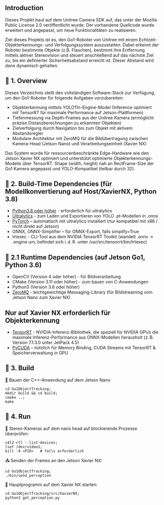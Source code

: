Introduction
---

Dieses Projekt baut auf dem Unitree Camera SDK auf, das unter der Mozilla Public License 2.0 veröffentlicht wurde. Der vorhandene Quellcode wurde erweitert und angepasst, um neue Funktionalitäten zu realisieren.

Ziel dieses Projekts ist es, den Go1-Roboter von Unitree mit einem Echtzeit-Objekterkennungs- und Verfolgungssystem auszustatten. Dabei erkennt der Roboter bestimmte Objekte (z.B. Flaschen), bestimmt ihre Entfernung mittels aktiver Stereovision und steuert anschließend auf das nächste Ziel zu, bis ein definierter Sicherheitsabstand erreicht ist. Dieser Abstand wird dann dynamisch gehalten.

🧭 1. Overview
---

Dieses Verzeichnis stellt den vollständigen Software-Stack zur Verfügung, um den Go1-Roboter für folgende Aufgaben vorzubereiten:

- Objekterkennung mittels YOLO11n-Engine-Model (Inference optimiert mit TensorRT für maximale Performance auf Jetson-Plattformen)
- Tiefenmessung via Depth-Frames aus der Unitree Kamera (ermöglicht präzise Distanzberechnungen zu erkannten Objekten)
- Zielverfolgung durch Navigation bis zum Objekt mit aktivem Abstandsregler
- Modulare Architektur mit ZeroMQ für die Bildübertragung zwischen Kamera-Head (Jetson Nano) und Verarbeitungseinheit (Xavier NX)

Das System wurde für ressourcenbeschränkte Edge-Hardware wie den Jetson Xavier NX optimiert und unterstützt optimierte Objekterkennungs-Modelle über TensorRT. Shape (width, height) nah an RectFrame-Size der Go1 Kamera angepasst und YOLO-Kompatibel (teilbar durch 32).

🔧 2. Build-Time Dependencies (für Modellkonvertierung auf Host/XavierNX, Python 3.8)
---

- [Python3.8 oder höher](https://linuxize.com/post/how-to-install-python-3-8-on-ubuntu-18-04/) - erforderlich für ultralytics
- [Ultralytics](https://docs.ultralytics.com/de/quickstart/) - zum Laden und Exportieren von YOLO .pt-Modellen in .onnx
- [PyTorch](https://docs.ultralytics.com/de/guides/nvidia-jetson/#install-pytorch-and-torchvision) – automatisch mit ultralytics installiert (nur kompatibel mit x86 / nicht direkt auf Jetson)
- ONNX, ONNX-Simplifier – für ONNX-Export, falls simplify=True
- trtexec - CLI-Tool aus dem NVIDIA TensorRT Toolkit (wandelt .onnx → .engine um; befindet sich i. d. R. unter /usr/src/tensorrt/bin/trtexec)

🚀 2.1 Runtime Dependencies (auf Jetson Go1, Python 3.6)
---

- OpenCV (Version 4 oder höher) - für Bildverarbeitung
- CMake (Version 3.11 oder höher) - zum bauen von C-Anwendungen
- Python3 (Version 3.6 oder höher)
- [ZeroMQ](https://zeromq.org/get-started/) - leichtgewichtige Messaging-Library (für Bildstreaming vom Jetson Nano zum Xavier NX)
  
Nur auf Xavier NX erforderlich für Objekterkennung
---

- [TensorRT](https://developer.nvidia.com/tensorrt) - NVIDIA-Inferenz-Bibliothek, die speziell für NVIDIA GPUs die maximale Inferenz-Performance aus ONNX-Modellen herausholt (z. B. Version 7.1.3.0 unter JetPack 4.5)
- [PyCUDA](https://wiki.tiker.net/PyCuda/Installation/Linux/) – nützlich für Memory Binding, CUDA Streams mit TensorRT & Speicherverwaltung in GPU

📁 3. Build 
---

🔨 Bauen der C++-Anwendung auf dem Jetson Nano
```
cd Go1ObjectTracking;
mkdir build && cd build;
cmake ..;
make
```

🚀 4. Run 
---

🎥 Stereo-Kameras auf dem nano head auf blockierende Prozesse überprüfen:
```
v4l2-ctl --list-devices;
lsof /dev/video1;
kill -9 <PID>   # falls erforderlich
```

📤 Senden der Frames an den Jetson Xavier NX:
```
cd Go1ObjectTracking; 
./bin/send_perception
```

🏁 Hauptprogramm auf dem Xavier NX starten:
```
cd Go1ObjectTracking/src/XavierNX; 
python3 get_perception.py
```